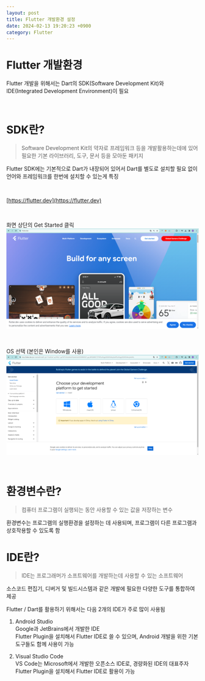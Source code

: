 ```yaml
---
layout: post
title: Flutter 개발환경 설정
date: 2024-02-13 19:20:23 +0900
category: Flutter
---
```

# Flutter 개발환경
Flutter 개발을 위해서는 Dart의 SDK(Software Development Kit)와 IDE(Integrated Development Environment)이 필요

<br>

# SDK란?
> Software Development Kit의 약자로 프레임워크 등을 개발활용하는데에 있어 필요한 기본 라이브러리, 도구, 문서 등을 모아둔 패키지

Flutter SDK에는 기본적으로 Dart가 내장되어 있어서 Dart를 별도로 설치할 필요 없이 언어와 프레임워크를 한번에 설치할 수 있는게 특징

<br>

[https://flutter.dev](https://flutter.dev)

<br>

화면 상단의 Get Started 클릭  
![flutter.dev](/public/img/1st.png)  

<br>

OS 선택 (본인은 Window를 사용)  
![flutter.dev](/public/img/2nd.png)  

<br>



























# 환경변수란?
> 컴퓨터 프로그램이 실행되는 동안 사용할 수 있는 값을 저장하는 변수

환경변수는 프로그램의 실행환경을 설정하는 데 사용되며, 프로그램이 다른 프로그램과 상호작용할 수 있도록 함
<br>

# IDE란?
> IDE는 프로그래머가 소프트웨어를 개발하는데 사용할 수 있는 소프트웨어

소스코드 편집기, 디버거 및 빌드시스템과 같은 개발에 필요한 다양한 도구를 통합하여 제공

Flutter / Dart를 활용하기 위해서는 다음 2개의 IDE가 주로 많이 사용됨
1. Android Studio  
  Google과 JetBrains에서 개발한 IDE  
  Flutter Plugin을 설치해서 Flutter IDE로 쓸 수 있으며, Android 개발을 위한 기본 도구들도 함께 사용이 가능

2. Visual Studio Code  
  VS Code는 Microsoft에서 개발한 오픈소스 IDE로, 경량화된 IDE의 대표주자  
  Flutter Plugin을 설치해서 Flutter IDE로 활용이 가능
  <br>